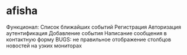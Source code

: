 afisha
======
Функционал:
Список ближайших событий
Регистрация
Авторизация
аутентификация
Добавление события
Написание сообщения в контактную форму
BUGS: 
не правильное отображение столбцов новостей на узких мониторах